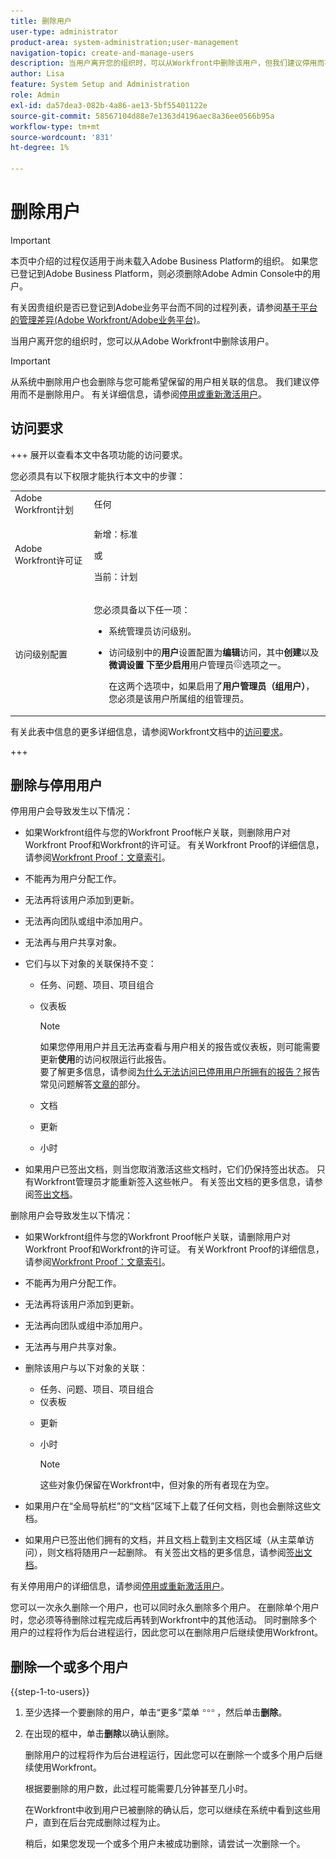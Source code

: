 ```yaml
---
title: 删除用户
user-type: administrator
product-area: system-administration;user-management
navigation-topic: create-and-manage-users
description: 当用户离开您的组织时，可以从Workfront中删除该用户，但我们建议停用而不是删除这些用户。
author: Lisa
feature: System Setup and Administration
role: Admin
exl-id: da57dea3-082b-4a86-ae13-5bf55401122e
source-git-commit: 58567104d88e7e1363d4196aec8a36ee0566b95a
workflow-type: tm+mt
source-wordcount: '831'
ht-degree: 1%

---
```


# 删除用户

>[!IMPORTANT]
>
>本页中介绍的过程仅适用于尚未载入Adobe Business Platform的组织。 如果您已登记到Adobe Business Platform，则必须删除Adobe Admin Console中的用户。
>
>有关因贵组织是否已登记到Adobe业务平台而不同的过程列表，请参阅[基于平台的管理差异(Adobe Workfront/Adobe业务平台)](../../../administration-and-setup/get-started-wf-administration/actions-in-admin-console.md)。

当用户离开您的组织时，您可以从Adobe Workfront中删除该用户。

>[!IMPORTANT]
>
>从系统中删除用户也会删除与您可能希望保留的用户相关联的信息。 我们建议停用而不是删除用户。 有关详细信息，请参阅[停用或重新激活用户](../../../administration-and-setup/add-users/create-and-manage-users/deactivate-a-user.md)。
<!--
>* The procedure described on this page applies only to organizations that have not yet been onboarded to the Admin Console. If your organization has been onboarded to the Adobe Admin Console, you must perform this action through the Adobe Admin Console.
>
>Deleting a user from the [!DNL Adobe Admin Console] deactivates the user in [!DNL Workfront], but does not delete them from [!DNL Workfront].
>
>  For instructions on deleting a user in the Adobe Admin Console, see the section "Permanently delete users" in the article [Manage users individually](https://helpx.adobe.com/enterprise/using/manage-users-individually.html) or contact your Adobe Admin Console Administrator.
>
>  For a list of procedures that differ based on whether your organization has been onboarded to the Adobe Admin Console, see [Platform-based administration differences (Adobe Workfront/Adobe Business Platform)](../../../administration-and-setup/get-started-wf-administration/actions-in-admin-console.md).
>
-->

## 访问要求

+++ 展开以查看本文中各项功能的访问要求。

您必须具有以下权限才能执行本文中的步骤：

<table style="table-layout:auto"> 
 <col> 
 <col> 
 <tbody> 
  <tr> 
   <td role="rowheader">Adobe Workfront计划</td> 
   <td>任何</td> 
  </tr> 
  <tr> 
   <td role="rowheader">Adobe Workfront许可证</td> 
   <td><p>新增：标准</p><p>或</p><p>当前：计划</p></td> 
  </tr> 
  <tr> 
   <td role="rowheader">访问级别配置</td> 
   <td> <p>您必须具备以下任一项：</p> 
    <ul> 
     <li> <p>系统管理员访问级别。 </li> 
     <li> <p>访问级别中的<b>用户</b>设置配置为<b>编辑</b>访问，其中<b>创建</b>以及<b>微调设置</b> <b>下至少启用</b>用户管理员<img src="assets/gear-icon-in-access-levels.png">选项之一。 </p> <p>在这两个选项中，如果启用了<b>用户管理员（组用户）</b>，您必须是该用户所属组的组管理员。</p> </li> 
    </ul> </td> 
  </tr> 
 </tbody> 
</table>

有关此表中信息的更多详细信息，请参阅Workfront文档中的[访问要求](/help/quicksilver/administration-and-setup/add-users/access-levels-and-object-permissions/access-level-requirements-in-documentation.md)。

+++

## 删除与停用用户

停用用户会导致发生以下情况：

* 如果Workfront组件与您的Workfront Proof帐户关联，则删除用户对Workfront Proof和Workfront的许可证。 有关Workfront Proof的详细信息，请参阅[Workfront Proof：文章索引](../../../workfront-proof/workfront-proof.md)。
* 不能再为用户分配工作。
* 无法再将该用户添加到更新。
* 无法再向团队或组中添加用户。
* 无法再与用户共享对象。
* 它们与以下对象的关联保持不变：

   * 任务、问题、项目、项目组合
   * 仪表板

     >[!NOTE]
     >
     >如果您停用用户并且无法再查看与用户相关的报告或仪表板，则可能需要更新&#x200B;**使用**&#x200B;的访问权限运行此报告。\
     >要了解更多信息，请参阅[为什么无法访问已停用用户所拥有的报告？](../../../reports-and-dashboards/reports/tips-tricks-and-troubleshooting/reports-faq.md#why)报告常见问题解答[文章的](../../../reports-and-dashboards/reports/tips-tricks-and-troubleshooting/reports-faq.md)部分。

   * 文档
   * 更新
   * 小时

* 如果用户已签出文档，则当您取消激活这些文档时，它们仍保持签出状态。 只有Workfront管理员才能重新签入这些帐户。 有关签出文档的更多信息，请参阅[签出文档](../../../documents/managing-documents/check-out-documents.md)。

删除用户会导致发生以下情况：

* 如果Workfront组件与您的Workfront Proof帐户关联，请删除用户对Workfront Proof和Workfront的许可证。 有关Workfront Proof的详细信息，请参阅[Workfront Proof：文章索引](../../../workfront-proof/workfront-proof.md)。
* 不能再为用户分配工作。
* 无法再将该用户添加到更新。
* 无法再向团队或组中添加用户。
* 无法再与用户共享对象。
* 删除该用户与以下对象的关联：

   * 任务、问题、项目、项目组合
   * 仪表板

  <!--
     >[!NOTE]
     >
     >You also lose access to custom sections that contained dashboards associated to the deleted user.  
     >To learn more, see the [How do I access a dashboard that contains a report owned by a deleted user?](../../../reports-and-dashboards/reports/tips-tricks-and-troubleshooting/reports-faq.md#how) section of the [Reports FAQs](../../../reports-and-dashboards/reports/tips-tricks-and-troubleshooting/reports-faq.md) article.
     -->

   * 更新
   * 小时

     >[!NOTE]
     >
     >这些对象仍保留在Workfront中，但对象的所有者现在为空。

* 如果用户在“全局导航栏”的“文档”区域下上载了任何文档，则也会删除这些文档。
* 如果用户已签出他们拥有的文档，并且文档上载到主文档区域（从主菜单访问），则文档将随用户一起删除。 有关签出文档的更多信息，请参阅[签出文档](../../../documents/managing-documents/check-out-documents.md)。

有关停用用户的详细信息，请参阅[停用或重新激活用户](../../../administration-and-setup/add-users/create-and-manage-users/deactivate-a-user.md)。

您可以一次永久删除一个用户，也可以同时永久删除多个用户。 在删除单个用户时，您必须等待删除过程完成后再转到Workfront中的其他活动。 同时删除多个用户的过程将作为后台进程运行，因此您可以在删除用户后继续使用Workfront。

## 删除一个或多个用户

{{step-1-to-users}}

1. 至少选择一个要删除的用户，单击“更多”菜单![更多图标](assets/more-icon.png)，然后单击&#x200B;**删除**。
1. 在出现的框中，单击&#x200B;**删除**&#x200B;以确认删除。

   删除用户的过程将作为后台进程运行，因此您可以在删除一个或多个用户后继续使用Workfront。

   根据要删除的用户数，此过程可能需要几分钟甚至几小时。

   在Workfront中收到用户已被删除的确认后，您可以继续在系统中看到这些用户，直到在后台完成删除过程为止。

   稍后，如果您发现一个或多个用户未被成功删除，请尝试一次删除一个。
